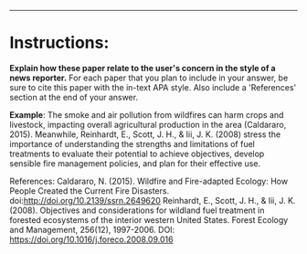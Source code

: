----------

# Instructions: 
**Explain how these paper relate to the user's concern in the style of a news reporter.** For each paper that you plan to include in your answer, be sure to cite this paper with the in-text APA style. Also include a 'References' section at the end of your answer. 


**Example**:
The smoke and air pollution from wildfires can harm crops and livestock, impacting overall agricultural production in the area (Caldararo, 2015). Meanwhile, Reinhardt, E., Scott, J. H., & Iii, J. K. (2008) stress the importance of understanding the strengths and limitations of fuel treatments to evaluate their potential to achieve objectives, develop sensible fire management policies, and plan for their effective use. 

References:
Caldararo, N. (2015). Wildfire and Fire-adapted Ecology: How People Created the Current Fire Disasters. doi:http://doi.org/10.2139/ssrn.2649620
Reinhardt, E., Scott, J. H., & Iii, J. K. (2008). Objectives and considerations for wildland fuel treatment in forested ecosystems of the interior western United States. Forest Ecology and Management, 256(12), 1997-2006. DOI: https://doi.org/10.1016/j.foreco.2008.09.016